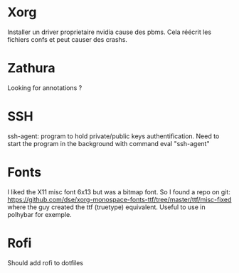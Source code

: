# Xorg
Installer un driver proprietaire nvidia cause des pbms. Cela réécrit les fichiers confs et peut causer des crashs.

# Zathura
Looking for annotations ?

# SSH
ssh-agent: program to hold private/public keys authentification.
Need to start the program in the background with command 
	eval "ssh-agent"

# Fonts
I liked the X11 misc font 6x13 but was a bitmap font.
So I found a repo on git: https://github.com/dse/xorg-monospace-fonts-ttf/tree/master/ttf/misc-fixed
where the guy created the ttf (truetype) equivalent. Useful to use in polhybar for exemple.

# Rofi
Should add rofi to dotfiles
